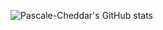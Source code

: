 
![Pascale-Cheddar's GitHub stats](https://github-readme-stats.vercel.app/api?username=Pascale-Cheddar&show_icons=true&theme=gruvbox)

